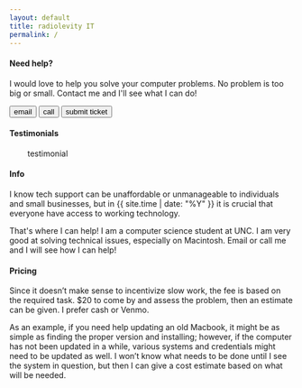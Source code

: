 ```yaml
---
layout: default
title: radiolevity IT
permalink: /
---
```


#### Need help?

I would love to help you solve your computer problems. No problem is too big
or small. Contact me and I'll see what I can do!

<span class="center">
  <a href="mailto:radiolevity.help@gmail.com"><button class="button-primary">email</button></a>
  <a href="tel:+1-919-442-8362"><button class="button-primary">call</button></a>
  <a href="https://docs.google.com/forms/d/e/1FAIpQLSdbhG8sArTecBP84LYHcXNjHg_T0jBEbL6gyRZmDUu6p2ZcPw/viewform?usp=sf_link"><button class="button-primary">submit ticket</button></a>
</span>

<h4>Testimonials</h4>
<div id="testimonials">
  <div class="arrow" id="left-arrow">
    <span class="fas fa-arrow-circle-left"></span>
  </div>
  <div id="paper" style="margin-left: 2rem; margin-right: 2rem">testimonial</div>
  <div class="arrow" id="right-arrow">
    <span class="fas fa-arrow-circle-right"></span>
  </div>
</div>

#### Info

I know tech support can be unaffordable or unmanageable to individuals and
small businesses, but in {{ site.time | date: "%Y" }} it is crucial that
everyone have access to working technology.

That's where I can help! I am a computer science student at UNC. I am very
good at solving technical issues, especially on Macintosh. Email or call me
and I will see how I can help!

#### Pricing

Since it doesn’t make sense to incentivize slow work, the fee is based on
the required task. $20 to come by and assess the problem, then an estimate
can be given. I prefer cash or Venmo.

As an example, if you need help updating an old Macbook, it might be as simple
as finding the proper version and installing; however, if the computer has not
been updated in a while, various systems and credentials might need to be
updated as well. I won’t know what needs to be done until I see the system in
question, but then I can give a cost estimate based on what will be needed.